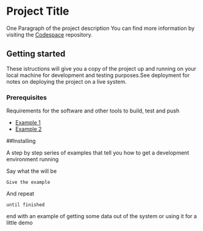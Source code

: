 # Project Title

One Paragraph of the project description
You can find more information by visiting the [Codespace](https//:wwwcodespaceacademy.com) repository.


## Getting started

These istructions will give you a copy of the project up and running on your local machine for development and testing purposes.See deployment for notes on deploying the project on a live system.

### Prerequisites

Requirements for the software and other tools to build, test and push

- [Example 1](https//:www.example.com)
- [Example 2](https//:www.example.com) 

##Installing

A step by step series of examples that tell you how to get a development environment running

Say what the will be

    Give the example

And repeat

    until finished

end with an example of getting some data out of the system or using it for a little demo
